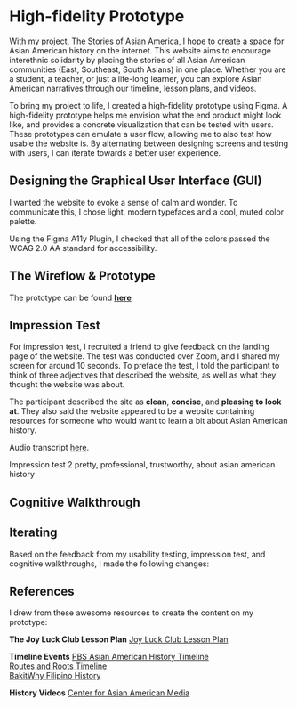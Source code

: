 # High-fidelity Prototype
With my project, The Stories of Asian America, I hope to create a space for Asian American history on the internet. This website aims to encourage interethnic solidarity by placing the stories of all Asian American communities (East, Southeast, South Asians) in one place. Whether you are a student, a teacher, or just a life-long learner, you can explore Asian American narratives through our timeline, lesson plans, and videos. 

To bring my project to life, I created a high-fidelity prototype using Figma. A high-fidelity prototype helps me envision what the end product might look like, and provides a concrete visualization that can be tested with users. These prototypes can emulate a user flow, allowing me to also test how usable the website is. By alternating between designing screens and testing with users, I can iterate towards a better user experience.

## Designing the Graphical User Interface (GUI)
I wanted the website to evoke a sense of calm and wonder. To communicate this, I chose light, modern typefaces and a cool, muted color palette. 

Using the Figma A11y Plugin, I checked that all of the colors passed the WCAG 2.0 AA standard for accessibility.

## The Wireflow & Prototype

The prototype can be found **[here](https://www.figma.com/proto/G5iedvdS5XeQVSHvBk9QID/DH150-Final-Project?node-id=16%3A13&scaling=scale-down-width)**

## Impression Test
For impression test, I recruited a friend to give feedback on the landing page of the website. The test was conducted over Zoom, and I shared my screen for around 10 seconds. To preface the test, I told the participant to think of three adjectives that described the website, as well as what they thought the website was about.

The participant described the site as **clean**, **concise**, and **pleasing to look at**. They also said the website appeared to be a website containing resources for someone who would want to learn a bit about Asian American history.

Audio transcript [here]().

Impression test 2
pretty, professional, trustworthy, about asian american history 

## Cognitive Walkthrough

## Iterating
Based on the feedback from my usability testing, impression test, and cognitive walkthroughs, I made the following changes:

## References
I drew from these awesome resources to create the content on my prototype:

**The Joy Luck Club Lesson Plan**
[Joy Luck Club Lesson Plan](http://averbach.weebly.com/uploads/1/2/2/5/12255095/the_joy_luck_club_lesson_plan.pdf)

**Timeline Events**
[PBS Asian American History Timeline](https://www.pbs.org/ancestorsintheamericas/timeline.html)  
[Routes and Roots Timeline](https://sites.google.com/site/centralcoastroutesandroots/migrating-to-the-us/legal-timeline)  
[BakitWhy Filipino History](http://bakitwhy.com/articles/timeline-pilipinos-america)

**History Videos**
[Center for Asian American Media](https://caamedia.org/films/page/2/)  
